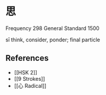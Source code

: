 # 思
Frequency 298
General Standard 1500

sī
think, consider, ponder; final particle

## References
- [[HSK 2]]
- [[9 Strokes]]
- [[心 Radical]]